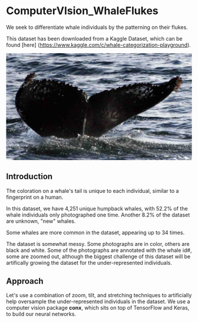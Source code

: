 # ComputerVIsion_WhaleFlukes
We seek to differentiate whale individuals by the patterning on their flukes. 

This dataset has been downloaded from a Kaggle Dataset, which can be found [here]  (https://www.kaggle.com/c/whale-categorization-playground). 


![Example Whale Fluke](https://github.com/Jackie789/ComputerVIsion_WhaleFlukes/blob/master/assets/0ae14ed7.jpg)



## Introduction

The coloration on a whale's tail is unique to each individual, similar to a fingerprint on a human. 

In this dataset, we have 4,251 unique humpback whales, with 52.2% of the whale individuals only photographed one time. Another 8.2% of the dataset are unknown, "new" whales. 

Some whales are more common in the dataset, appearing up to 34 times. 

The dataset is somewhat messy. Some photographs are in color, others are black and white. Some of the photographs are annotated with the whale id#, some are zoomed out, although the biggest challenge of this dataset will be artifically growing the dataset for the under-represented individuals. 

## Approach

Let's use a combination of zoom, tilt, and stretching techniques to artificially help oversample the under-represented individuals in the dataset. We use a computer vision package **conx**, which sits on top of TensorFlow and Keras, to build our neural networks. 

